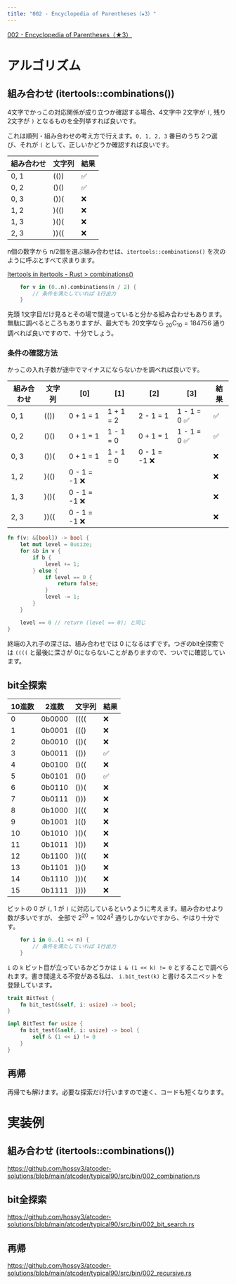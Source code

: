 ```yaml
---
title: "002 - Encyclopedia of Parentheses（★3）"
---
```


[002 \- Encyclopedia of Parentheses（★3）](https://atcoder.jp/contests/typical90/tasks/typical90_b)


# アルゴリズム

## 組み合わせ (itertools::combinations())

4文字でかっこの対応関係が成り立つか確認する場合、4文字中 2文字が `(`, 残り 2文字が `)` となるものを全列挙すれば良いです。

これは順列・組み合わせの考え方で行えます。`0, 1, 2, 3` 番目のうち 2つ選び、それが `(` として、正しいかどうか確認すれば良いです。

|組み合わせ|文字列|結果|
|---|---|---|
|0, 1|(())|✅|
|0, 2|()()|✅|
|0, 3|())(|❌|
|1, 2|)(()|❌|
|1, 3|)()(|❌|
|2, 3|))((|❌|

n個の数字から n/2個を選ぶ組み合わせは、`itertools::combinations()` を次のように呼ぶとすべて求まります。

[Itertools in itertools \- Rust > combinations()](https://docs.rs/itertools/latest/itertools/trait.Itertools.html#method.combinations)

```rust
    for v in (0..n).combinations(n / 2) {
        // 条件を満たしていれば 1行出力
    }
```

先頭 1文字目だけ見るとその場で間違っていると分かる組み合わせもあります。無駄に調べるところもありますが、最大でも 20文字なら ${}_20 \mathrm{ C }_10 = 184756$ 通り調べれば良いですので、十分でしょう。

### 条件の確認方法

かっこの入れ子数が途中でマイナスにならないかを調べれば良いです。

|組み合わせ|文字列|[0]|[1]|[2]|[3]|結果|
|---|---|---|---|---|---|---|
|0, 1|(())|0 + 1 = 1|1 + 1 = 2|2 - 1 = 1|1 - 1 = 0 ✅|✅|
|0, 2|()()|0 + 1 = 1|1 - 1 = 0|0 + 1 = 1|1 - 1 = 0 ✅|✅|
|0, 3|())(|0 + 1 = 1|1 - 1 = 0|0 - 1 = -1 ❌||❌|
|1, 2|)(()|0 - 1 = -1 ❌||||❌|
|1, 3|)()(|0 - 1 = -1 ❌||||❌|
|2, 3|))((|0 - 1 = -1 ❌||||❌|

```rust
fn f(v: &[bool]) -> bool {
    let mut level = 0usize;
    for &b in v {
        if b {
            level += 1;
        } else {
            if level == 0 {
                return false;
            }
            level -= 1;
        }
    }

    level == 0 // return (level == 0); と同じ
}
```

終端の入れ子の深さは、組み合わせでは 0 になるはずです。つぎのbit全探索では `((((` と最後に深さが 0にならないことがありますので、ついでに確認しています。


## bit全探索

|10進数|2進数|文字列|結果|
|---|---|---|---|
|0|0b0000|((((|❌|
|1|0b0001|((()|❌|
|2|0b0010|(()(|❌|
|3|0b0011|(())|✅|
|4|0b0100|()((|❌|
|5|0b0101|()()|✅|
|6|0b0110|())(|❌|
|7|0b0111|()))|❌|
|8|0b1000|)(((|❌|
|9|0b1001|)(()|❌|
|10|0b1010|)()(|❌|
|11|0b1011|)())|❌|
|12|0b1100|))((|❌|
|13|0b1101|))()|❌|
|14|0b1110|)))(|❌|
|15|0b1111|))))|❌|

ビットの 0 が `(`, 1 が `)` に対応しているというように考えます。組み合わせより数が多いですが、 全部で $2^20 = 1024^2$ 通りしかないですから、やはり十分です。

```rust
    for i in 0..(1 << n) {
        // 条件を満たしていれば 1行出力
    }
```

`i` の `k` ビット目が立っているかどうかは `i & (1 << k) != 0` とすることで調べられます。書き間違える不安がある私は、 `i.bit_test(k)` と書けるスニペットを登録しています。

```rust
trait BitTest {
    fn bit_test(&self, i: usize) -> bool;
}

impl BitTest for usize {
    fn bit_test(&self, i: usize) -> bool {
        self & (1 << i) != 0
    }
}
```

## 再帰

再帰でも解けます。必要な探索だけ行いますので速く、コードも短くなります。


# 実装例

## 組み合わせ (itertools::combinations())
https://github.com/hossy3/atcoder-solutions/blob/main/atcoder/typical90/src/bin/002_combination.rs

## bit全探索
https://github.com/hossy3/atcoder-solutions/blob/main/atcoder/typical90/src/bin/002_bit_search.rs

## 再帰
https://github.com/hossy3/atcoder-solutions/blob/main/atcoder/typical90/src/bin/002_recursive.rs

